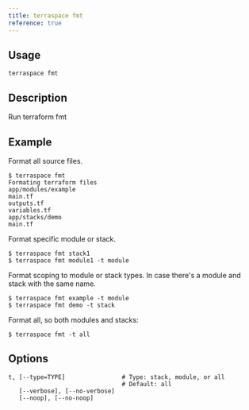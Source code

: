 ```yaml
---
title: terraspace fmt
reference: true
---
```


## Usage

    terraspace fmt

## Description

Run terraform fmt

## Example

Format all source files.

    $ terraspace fmt
    Formating terraform files
    app/modules/example
    main.tf
    outputs.tf
    variables.tf
    app/stacks/demo
    main.tf

Format specific module or stack.

    $ terraspace fmt stack1
    $ terraspace fmt module1 -t module

Format scoping to module or stack types. In case there's a module and stack with the same name.

    $ terraspace fmt example -t module
    $ terraspace fmt demo -t stack

Format all, so both modules and stacks:

    $ terraspace fmt -t all


## Options

```
t, [--type=TYPE]                # Type: stack, module, or all
                                # Default: all
   [--verbose], [--no-verbose]  
   [--noop], [--no-noop]        
```

